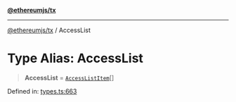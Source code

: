 [**@ethereumjs/tx**](../README.md)

***

[@ethereumjs/tx](../README.md) / AccessList

# Type Alias: AccessList

> **AccessList** = [`AccessListItem`](AccessListItem.md)[]

Defined in: [types.ts:663](https://github.com/ethereumjs/ethereumjs-monorepo/blob/master/packages/tx/src/types.ts#L663)
